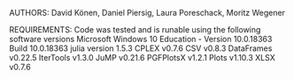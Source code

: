 AUTHORS:
David Könen, Daniel Piersig, Laura Poreschack, Moritz Wegener

REQUIREMENTS:
Code was tested and is runable using the following software versions
Microsoft Windows 10 Education - Version 10.0.18363 Build 10.0.18363
julia version 1.5.3
CPLEX v0.7.6
CSV v0.8.3
DataFrames v0.22.5
IterTools v1.3.0
JuMP v0.21.6
PGFPlotsX v1.2.1
Plots v1.10.3
XLSX v0.7.6
